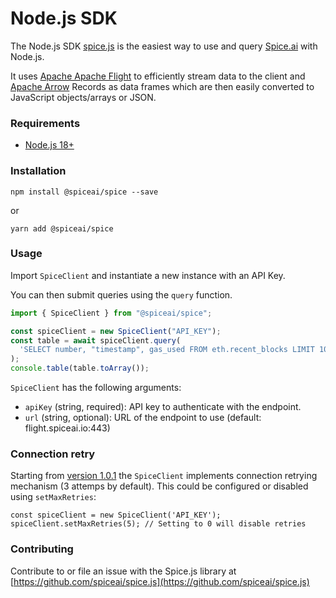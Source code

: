 # Node.js SDK

The Node.js SDK [spice.js](https://www.npmjs.com/package/@spiceai/spice) is the easiest way to use and query [Spice.ai](https://spice.ai) with Node.js.

It uses [Apache Apache Flight](https://arrow.apache.org/docs/format/Flight.html) to efficiently stream data to the client and [Apache Arrow](https://arrow.apache.org/) Records as data frames which are then easily converted to JavaScript objects/arrays or JSON.

### Requirements

* [Node.js 18+](https://nodejs.org/)

### Installation

`npm install @spiceai/spice --save`

or

`yarn add @spiceai/spice`

### Usage

Import `SpiceClient` and instantiate a new instance with an API Key.

You can then submit queries using the `query` function.

```javascript
import { SpiceClient } from "@spiceai/spice";

const spiceClient = new SpiceClient("API_KEY");
const table = await spiceClient.query(
  'SELECT number, "timestamp", gas_used FROM eth.recent_blocks LIMIT 10'
);
console.table(table.toArray());
```

`SpiceClient` has the following arguments:

* `apiKey` (string, required): API key to authenticate with the endpoint.
* `url` (string, optional): URL of the endpoint to use (default: flight.spiceai.io:443)

### Connection retry

Starting from [version 1.0.1](https://github.com/spiceai/spice.js/releases/tag/v1.0.1) the `SpiceClient` implements connection retrying mechanism (3 attemps by default). This could be configured or disabled using `setMaxRetries`:

```
const spiceClient = new SpiceClient('API_KEY');
spiceClient.setMaxRetries(5); // Setting to 0 will disable retries
```

### Contributing

Contribute to or file an issue with the Spice.js library at [https://github.com/spiceai/spice.js](https://github.com/spiceai/spice.js)
